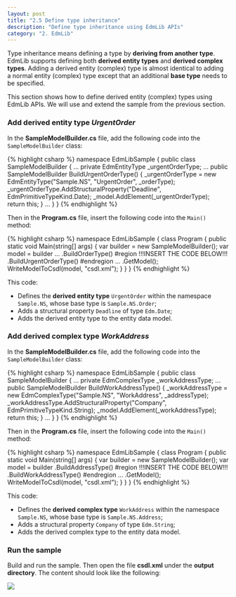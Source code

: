 ```yaml
---
layout: post
title: "2.5 Define type inheritance"
description: "Define type inheritance using EdmLib APIs"
category: "2. EdmLib"
---
```


Type inheritance means defining a type by **deriving from another type**. EdmLib supports defining both **derived entity types** and **derived complex types**. Adding a derived entity (complex) type is almost identical to adding a normal entity (complex) type except that an additional **base type** needs to be specified.

This section shows how to define derived entity (complex) types using EdmLib APIs. We will use and extend the sample from the previous section.

### Add derived entity type *UrgentOrder*
In the **SampleModelBuilder.cs** file, add the following code into the `SampleModelBuilder` class:

{% highlight csharp %}
namespace EdmLibSample
{
    public class SampleModelBuilder
    {
        ...
        private EdmEntityType _urgentOrderType;
        ...
        public SampleModelBuilder BuildUrgentOrderType()
        {
            _urgentOrderType = new EdmEntityType("Sample.NS", "UrgentOrder", _orderType);
            _urgentOrderType.AddStructuralProperty("Deadline", EdmPrimitiveTypeKind.Date);
            _model.AddElement(_urgentOrderType);
            return this;
        }
        ...
    }
}
{% endhighlight %}

Then in the **Program.cs** file, insert the following code into the `Main()` method:

{% highlight csharp %}
namespace EdmLibSample
{
    class Program
    {
        public static void Main(string[] args)
        {
            var builder = new SampleModelBuilder();
            var model = builder
                ...
                .BuildOrderType()
#region         !!!INSERT THE CODE BELOW!!!
                .BuildUrgentOrderType()
#endregion
                ...
                .GetModel();
            WriteModelToCsdl(model, "csdl.xml");
        }
    }
}
{% endhighlight %}

This code:

- Defines the **derived entity type** `UrgentOrder` within the namespace `Sample.NS`, whose base type is `Sample.NS.Order`;
- Adds a structural property `Deadline` of type `Edm.Date`;
- Adds the derived entity type to the entity data model.

### Add derived complex type *WorkAddress*
In the **SampleModelBuilder.cs** file, add the following code into the `SampleModelBuilder` class:

{% highlight csharp %}
namespace EdmLibSample
{
    public class SampleModelBuilder
    {
        ...
        private EdmComplexType _workAddressType;
        ...
        public SampleModelBuilder BuildWorkAddressType()
        {
            _workAddressType = new EdmComplexType("Sample.NS", "WorkAddress", _addressType);
            _workAddressType.AddStructuralProperty("Company", EdmPrimitiveTypeKind.String);
            _model.AddElement(_workAddressType);
            return this;
        }
        ...
    }
}
{% endhighlight %}

Then in the **Program.cs** file, insert the following code into the `Main()` method:

{% highlight csharp %}
namespace EdmLibSample
{
    class Program
    {
        public static void Main(string[] args)
        {
            var builder = new SampleModelBuilder();
            var model = builder
                .BuildAddressType()
#region         !!!INSERT THE CODE BELOW!!!
                .BuildWorkAddressType()
#endregion
                ...
                .GetModel();
            WriteModelToCsdl(model, "csdl.xml");
        }
    }
}
{% endhighlight %}

This code:

- Defines the **derived complex type** `WorkAddress` within the namespace `Sample.NS`, whose base type is `Sample.NS.Address`;
- Adds a structural property `Company` of type `Edm.String`;
- Adds the derived complex type to the entity data model.

### Run the sample
Build and run the sample. Then open the file **csdl.xml** under the **output directory**. The content should look like the following:

![]({{site.baseurl}}/assets/2015-04-19-csdl.png)
